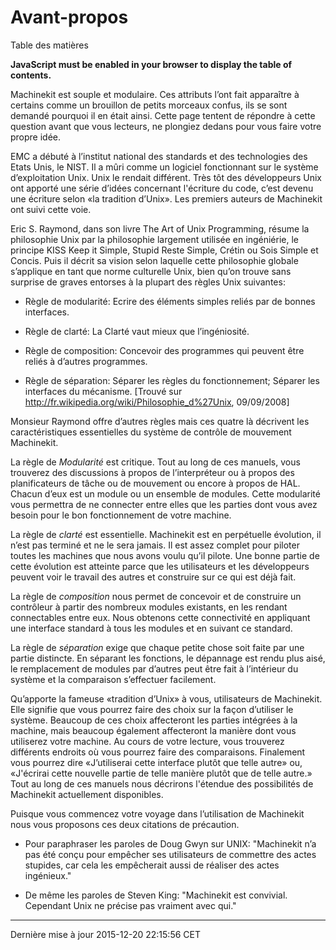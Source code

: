 Avant-propos
============

Table des matières

**JavaScript must be enabled in your browser to display the table of contents.**

Machinekit est souple et modulaire. Ces attributs l’ont fait apparaître à certains comme un brouillon de petits morceaux confus, ils se sont demandé pourquoi il en était ainsi. Cette page tentent de répondre à cette question avant que vous lecteurs, ne plongiez dedans pour vous faire votre propre idée.

EMC a débuté à l’institut national des standards et des technologies des Etats Unis, le NIST. Il a mûri comme un logiciel fonctionnant sur le système d’exploitation Unix. Unix le rendait différent. Très tôt des développeurs Unix ont apporté une série d’idées concernant l'écriture du code, c’est devenu une écriture selon «la tradition d’Unix». Les premiers auteurs de Machinekit ont suivi cette voie.

Eric S. Raymond, dans son livre The Art of Unix Programming, résume la philosophie Unix par la philosophie largement utilisée en ingéniérie, le principe KISS Keep it Simple, Stupid Reste Simple, Crétin ou Sois Simple et Concis. Puis il décrit sa vision selon laquelle cette philosophie globale s’applique en tant que norme culturelle Unix, bien qu’on trouve sans surprise de graves entorses à la plupart des règles Unix suivantes:

-   Règle de modularité: Ecrire des éléments simples reliés par de bonnes interfaces.

-   Règle de clarté: La Clarté vaut mieux que l’ingéniosité.

-   Règle de composition: Concevoir des programmes qui peuvent être reliés à d’autres programmes.

-   Règle de séparation: Séparer les règles du fonctionnement; Séparer les interfaces du mécanisme.<span class="footnote">
    \[Trouvé sur <http://fr.wikipedia.org/wiki/Philosophie_d%27Unix>, 09/09/2008\]
    </span>

Monsieur Raymond offre d’autres règles mais ces quatre là décrivent les caractéristiques essentielles du système de contrôle de mouvement Machinekit.

La règle de *Modularité* est critique. Tout au long de ces manuels, vous trouverez des discussions à propos de l’interpréteur ou à propos des planificateurs de tâche ou de mouvement ou encore à propos de HAL. Chacun d’eux est un module ou un ensemble de modules. Cette modularité vous permettra de ne connecter entre elles que les parties dont vous avez besoin pour le bon fonctionnement de votre machine.

La règle de *clarté* est essentielle. Machinekit est en perpétuelle évolution, il n’est pas terminé et ne le sera jamais. Il est assez complet pour piloter toutes les machines que nous avons voulu qu’il pilote. Une bonne partie de cette évolution est atteinte parce que les utilisateurs et les développeurs peuvent voir le travail des autres et construire sur ce qui est déjà fait.

La règle de *composition* nous permet de concevoir et de construire un contrôleur à partir des nombreux modules existants, en les rendant connectables entre eux. Nous obtenons cette connectivité en appliquant une interface standard à tous les modules et en suivant ce standard.

La règle de *séparation* exige que chaque petite chose soit faite par une partie distincte. En séparant les fonctions, le dépannage est rendu plus aisé, le remplacement de modules par d’autres peut être fait à l’intérieur du système et la comparaison s’effectuer facilement.

Qu’apporte la fameuse «tradition d’Unix» à vous, utilisateurs de Machinekit. Elle signifie que vous pourrez faire des choix sur la façon d’utiliser le système. Beaucoup de ces choix affecteront les parties intégrées à la machine, mais beaucoup également affecteront la manière dont vous utiliserez votre machine. Au cours de votre lecture, vous trouverez différents endroits où vous pourrez faire des comparaisons. Finalement vous pourrez dire «J’utiliserai cette interface plutôt que telle autre» ou, «J'écrirai cette nouvelle partie de telle manière plutôt que de telle autre.» Tout au long de ces manuels nous décrirons l'étendue des possibilités de Machinekit actuellement disponibles.

Puisque vous commencez votre voyage dans l’utilisation de Machinekit nous vous proposons ces deux citations de précaution.

-   Pour paraphraser les paroles de Doug Gwyn sur UNIX: "Machinekit n’a pas été conçu pour empêcher ses utilisateurs de commettre des actes stupides, car cela les empêcherait aussi de réaliser des actes ingénieux."

-   De même les paroles de Steven King: "Machinekit est convivial. Cependant Unix ne précise pas vraiment avec qui."

------------------------------------------------------------------------

Dernière mise à jour 2015-12-20 22:15:56 CET


